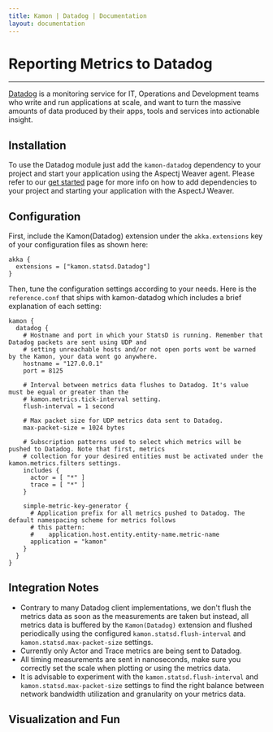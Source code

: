 ```yaml
---
title: Kamon | Datadog | Documentation
layout: documentation
---
```


Reporting Metrics to Datadog
===========================
<hr>

[Datadog] is a monitoring service for IT, Operations and Development teams who write and run applications at scale, and
want to turn the massive amounts of data produced by their apps, tools and services into actionable insight.

Installation
------------

To use the Datadog module just add the `kamon-datadog` dependency to your project and start your application using the
Aspectj Weaver agent. Please refer to our [get started] page for more info on how to add dependencies to your project
and starting your application with the AspectJ Weaver.


Configuration
-------------

First, include the Kamon(Datadog) extension under the `akka.extensions` key of your configuration files as shown here:

```
akka {
  extensions = ["kamon.statsd.Datadog"]
}
```

Then, tune the configuration settings according to your needs. Here is the `reference.conf` that ships with kamon-datadog
which includes a brief explanation of each setting:

```
kamon {
  datadog {
    # Hostname and port in which your StatsD is running. Remember that Datadog packets are sent using UDP and
    # setting unreachable hosts and/or not open ports wont be warned by the Kamon, your data wont go anywhere.
    hostname = "127.0.0.1"
    port = 8125

    # Interval between metrics data flushes to Datadog. It's value must be equal or greater than the
    # kamon.metrics.tick-interval setting.
    flush-interval = 1 second

    # Max packet size for UDP metrics data sent to Datadog.
    max-packet-size = 1024 bytes

    # Subscription patterns used to select which metrics will be pushed to Datadog. Note that first, metrics
    # collection for your desired entities must be activated under the kamon.metrics.filters settings.
    includes {
      actor = [ "*" ]
      trace = [ "*" ]
    }

    simple-metric-key-generator {
      # Application prefix for all metrics pushed to Datadog. The default namespacing scheme for metrics follows
      # this pattern:
      #    application.host.entity.entity-name.metric-name
      application = "kamon"
    }
  }
}
```


Integration Notes
-----------------

* Contrary to many Datadog client implementations, we don't flush the metrics data as soon as the measurements are taken
  but instead, all metrics data is buffered by the `Kamon(Datadog)` extension and flushed periodically using the
  configured `kamon.statsd.flush-interval` and `kamon.statsd.max-packet-size` settings.
* Currently only Actor and Trace metrics are being sent to Datadog.
* All timing measurements are sent in nanoseconds, make sure you correctly set the scale when plotting or using the
  metrics data.
* It is advisable to experiment with the `kamon.statsd.flush-interval` and `kamon.statsd.max-packet-size` settings to
  find the right balance between network bandwidth utilization and granularity on your metrics data.



Visualization and Fun
---------------------



[Datadog]: http://www.datadoghq.com/
[get started]: /introduction/get-started/
